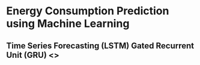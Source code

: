 # Energy Consumption Prediction using Machine Learning
## Time Series Forecasting (LSTM) Gated Recurrent Unit (GRU)   <>




